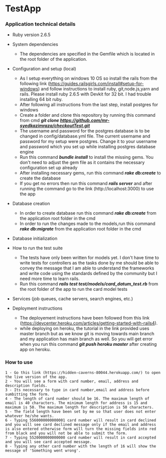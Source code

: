 # TestApp

### Application technical details

* Ruby version
2.6.5

* System dependencies
	- The dependencies are specified in the Gemfile which is located in the root folder of the application.

* Configuration and setup (local)
	- As I setup everything on windows 10 OS so install the rails from the following link (https://guides.railsgirls.com/install#setup-for-windows) and follow instructions to install ruby, git,node.js,yarn and rails. Please install ruby 2.6.5 with Devkit for 32 bit. I had trouble installing 64 bit ruby.
	- After following all instructions from the last step, install postgres for windows
	- Create a folder and clone this repository by running this command from cmd ***git clone https://github.com/mr-syedkazimraza/checkoutTest.git***
	- The username and password for the postgres database is to be changed in config/database.yml file. The current username and password for my setup were postgres. Change it to your username and password which you set up while installing postgres database engine
	- Run this command ***bundle install*** to install the missing gems. You don't need to adjust the gem file as it contains the necessary configuration set up already 
	- After installing necessary gems, run this command ***rake db:create*** to create the database 
	- If you get no errors then run this command ***rails server*** and after running the command go to the link (http://localhost:3000) to use the app 
* Database creation
	- In order to create database run this command ***rake db:create*** from the application root folder in the cmd
	- In order to run the changes made to the models,run this command ***rake db:migrate*** from the application root folder in the cmd

* Database initialization

* How to run the test suite
	- The tests have only been written for models yet. I don't have time to write tests for controllers as the tasks done by me should be able to convey the message that I am able to understand the frameworks and write code using the standards defined by the community but I need more time to learn rails.
	- Run this command ***rails test test/models/card_datum_test.rb*** from the root folder of the app to run the card model tests 

* Services (job queues, cache servers, search engines, etc.)

* Deployment instructions
	- The deployement instructions have been followed from this link (https://devcenter.heroku.com/articles/getting-started-with-rails4). 
	- while deploying on heroku, the tutorial in the link provided uses master branch but as we know git is moving towards main branch and my application has main branch as well. So you will get error when you run this command ***git push heroku master*** after creating app on heroku.

### How to use

	1 - Go this link (https://hidden-caverns-80044.herokuapp.com/) to open the live version of the app.
	2 - You will see a form with card number, email, address and description fields.
	3 - Its necessary to type in card number,email and address before sumbitting the form.
	4 - The length of card number should be 16. The maximum length of email is 40 characters. The minimum length for address is 15 and maximum is 50. The maximum length for description is 50 characters.
	5 - The field length have been set by me so that user does not enter whatever he/she wants.
	6 - Typing 5560000000000001 card number will result in card declined and you will see card declined message only if the email and address is also entered otherwise form will turn the missing fields into red from black and you will not be able to submit the form.
	7 - Typing 5520000000000000 card number will result in card accepted and you will see card accepted message.
	8 - Typing any other card number with the length of 16 will show the message of 'Something went wrong'.
